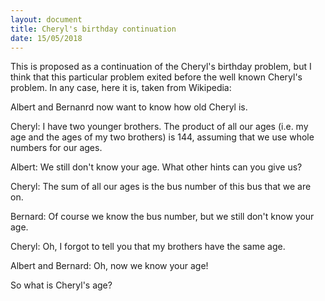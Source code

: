 ```yaml
---
layout: document
title: Cheryl's birthday continuation
date: 15/05/2018
---
```


This is proposed as a continuation of the Cheryl's birthday problem,
but I think that this particular problem exited before the well known
Cheryl's problem. In any case, here it is, taken from Wikipedia:

Albert and Bernanrd now want to know how old Cheryl is.

Cheryl: I have two younger brothers. The product of all our ages (i.e. my age
and the ages of my two brothers) is 144, assuming that we use whole numbers for
our ages.

Albert: We still don't know your age. What other hints can you give us?

Cheryl: The sum of all our ages is the bus number of this bus that we are on.

Bernard: Of course we know the bus number, but we still don't know your age.

Cheryl: Oh, I forgot to tell you that my brothers have the same age.

Albert and Bernard: Oh, now we know your age!

So what is Cheryl's age?

